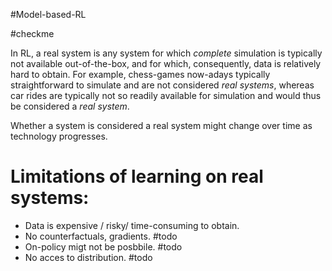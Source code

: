 
#Model-based-RL

#checkme

In RL, a real system is any system for which *complete* simulation is typically not available out-of-the-box, and for which, consequently, data is relatively hard to obtain. For example, chess-games now-adays typically straightforward to simulate and are not considered *real systems*, whereas car rides are typically not so readily available for simulation and would thus be considered a *real system*. 

Whether a system is considered a real system might change over time as technology progresses.


# Limitations of learning on real systems:

* Data is expensive / risky/ time-consuming to obtain.
* No counterfactuals, gradients. #todo
* On-policy migt not be posbbile. #todo
* No acces to distribution. #todo



